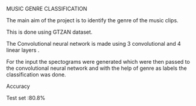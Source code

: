 MUSIC GENRE CLASSIFICATION


The main aim of the project is to identify the genre of the music clips.

This is done using GTZAN dataset.

The Convolutional neural network is made using 3 convolutional and 4 linear layers .

For the input the spectograms were generated which were then passed to the convolutional neural network and with the help of genre as labels the classification was done.

Accuracy 

Test set :80.8%


